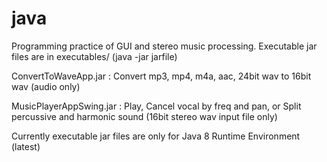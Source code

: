 # java
Programming practice of GUI and stereo music processing.
Executable jar files are in executables/ (java -jar jarfile)

ConvertToWaveApp.jar : Convert mp3, mp4, m4a, aac, 24bit wav to 16bit wav (audio only)

MusicPlayerAppSwing.jar : Play, Cancel vocal by freq and pan, 
     or Split percussive and harmonic sound (16bit stereo wav input file only)

Currently executable jar files are only for Java 8 Runtime Environment (latest) 

